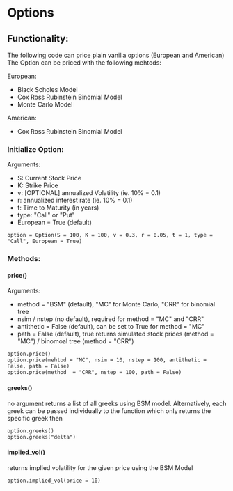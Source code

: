 # Options

## Functionality: 

The following code can price plain vanilla options (European and American) 
The Option can be priced with the following mehtods: 
  
  European: 
  - Black Scholes Model 
  - Cox Ross Rubinstein Binomial Model 
  - Monte Carlo Model
  
  American: 
  - Cox Ross Rubinstein Binomial Model 
 
### Initialize Option: 
Arguments: 
- S: Current Stock Price
- K: Strike Price
- v: [OPTIONAL] annualized Volatility (ie. 10% = 0.1)
- r: annualized interest rate (ie. 10% = 0.1)
- t: Time to Maturity (in years)
- type: "Call" or "Put"
- European = True (default)

```
option = Option(S = 100, K = 100, v = 0.3, r = 0.05, t = 1, type = "Call", European = True)
```
### Methods: 
#### price()
Arguments: 
- method = "BSM" (default), "MC" for Monte Carlo, "CRR" for binomial tree
- nsim / nstep (no default), required for method = "MC" and "CRR"
- antithetic = False (default), can be set to True for method = "MC"
- path = False (default), true returns simulated stock prices (method = "MC") / binomoal tree (method = "CRR")

```
option.price() 
option.price(mehtod = "MC", nsim = 10, nstep = 100, antithetic = False, path = False)
option.price(method  = "CRR", nstep = 100, path = False)
```

#### greeks()
no argument returns a list of all greeks using BSM model. Alternatively, each greek can be passed individually to the function which only returns the specific greek then
```
option.greeks() 
option.greeks("delta") 
```
#### implied_vol()
returns implied volatility for the given price using the BSM Model
```
option.implied_vol(price = 10)
```
